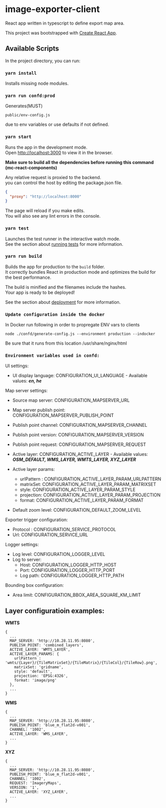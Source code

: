 # image-exporter-client

React app written in typescript to define export map area.<br/>

This project was bootstrapped with [Create React App](https://github.com/facebook/create-react-app).

## Available Scripts

In the project directory, you can run:

### `yarn install`

Installs missing node modules.

### `yarn run confd:prod`

Generates(MUST)

```
public/env-config.js
```

due to env variables or use defaults if not defined.<br />

### `yarn start`

Runs the app in the development mode.<br />
Open [http://localhost:3000](http://localhost:3000) to view it in the browser.

**Make sure to build all the dependencies before running this command (mc-react-components)**

Any relative request is proxied to the backend.<br/>
you can control the host by editing the package.json file.

```json
{
  "proxy": "http://localhost:8000"
}
```

The page will reload if you make edits.<br />
You will also see any lint errors in the console.

### `yarn test`

Launches the test runner in the interactive watch mode.<br />
See the section about [running tests](https://facebook.github.io/create-react-app/docs/running-tests) for more information.

### `yarn run build`

Builds the app for production to the `build` folder.<br />
It correctly bundles React in production mode and optimizes the build for the best performance.

The build is minified and the filenames include the hashes.<br />
Your app is ready to be deployed!

See the section about [deployment](https://facebook.github.io/create-react-app/docs/deployment) for more information.

### `Update configuration inside the docker`

In Docker run following in order to propregate ENV vars to clients

```
node ./confd/generate-config.js --environment production --indocker
```

Be sure that it runs from this location /usr/share/nginx/html

### `Environment variables used in confd:`

UI settings:

- UI display language: CONFIGURATION_UI_LANGUAGE - Available values: ***en, he***

Map server settings:

- Source map server: CONFIGURATION_MAPSERVER_URL
- Map server publish point: CONFIGURATION_MAPSERVER_PUBLISH_POINT
- Publish point channel: CONFIGURATION_MAPSERVER_CHANNEL
- Publish point version: CONFIGURATION_MAPSERVER_VERSION
- Publish point request: CONFIGURATION_MAPSERVER_REQUEST
- Active layer: CONFIGURATION_ACTIVE_LAYER - Available values: ***OSM_DEFAULT, WMS_LAYER, WMTS_LAYER, XYZ_LAYER***
- Active layer params:
  - urlPattern : CONFIGURATION_ACTIVE_LAYER_PARAM_URLPATTERN
  - matrixSet: CONFIGURATION_ACTIVE_LAYER_PARAM_MATRIXSET
  - style: CONFIGURATION_ACTIVE_LAYER_PARAM_STYLE
  - projection: CONFIGURATION_ACTIVE_LAYER_PARAM_PROJECTION
  - format: CONFIGURATION_ACTIVE_LAYER_PARAM_FORMAT

- Default zoom level: CONFIGURATION_DEFAULT_ZOOM_LEVEL

Exporter trigger configuration:

- Protocol : CONFIGURATION_SERVICE_PROTOCOL
- Url: CONFIGURATION_SERVICE_URL

Logger settings:

- Log level: CONFIGURATION_LOGGER_LEVEL
- Log to server:
  - Host: CONFIGURATION_LOGGER_HTTP_HOST
  - Port: CONFIGURATION_LOGGER_HTTP_PORT
  - Log path: CONFIGURATION_LOGGER_HTTP_PATH

Bounding box configuration:

- Area limit: CONFIGURATION_BBOX_AREA_SQUARE_KM_LIMIT

## Layer configuratioin examples:
**WMTS**
```
{
  ...
  MAP_SERVER: 'http://10.28.11.95:8080',
  PUBLISH_POINT: 'combined_layers',
  ACTIVE_LAYER: 'WMTS_LAYER',
  ACTIVE_LAYER_PARAMS: {
    urlPattern : 'wmts/{Layer}/{TileMatrixSet}/{TileMatrix}/{TileCol}/{TileRow}.png',
    matrixSet: 'gridname',
    style: 'default',
    projection: 'EPSG:4326',
    format: 'image/png'
  },
  ...
}
```

**WMS**
```
{
  ...
  MAP_SERVER: 'http://10.28.11.95:8080',
  PUBLISH_POINT: 'blue_m_flat2d-v001',
  CHANNEL: '1002',
  ACTIVE_LAYER: 'WMS_LAYER',
  ...
}
```

**XYZ**
```
{
  ...
  MAP_SERVER: 'http://10.28.11.95:8080',
  PUBLISH_POINT: 'blue_m_flat2d-v001',
  CHANNEL: '1002',
  REQUEST: 'ImageryMaps',
  VERSION: '1',
  ACTIVE_LAYER: 'XYZ_LAYER',
  ...
}
```


